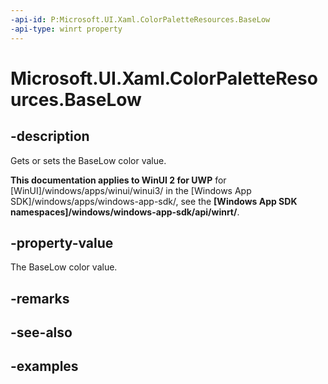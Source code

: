 ```yaml
---
-api-id: P:Microsoft.UI.Xaml.ColorPaletteResources.BaseLow
-api-type: winrt property
---
```


<!-- Property syntax.
public IReference<Color> BaseLow { get;  set; }
-->

# Microsoft.UI.Xaml.ColorPaletteResources.BaseLow

## -description

Gets or sets the BaseLow color value.

**This documentation applies to WinUI 2 for UWP** for [WinUI]/windows/apps/winui/winui3/ in the [Windows App SDK]/windows/apps/windows-app-sdk/, see the **[Windows App SDK namespaces]/windows/windows-app-sdk/api/winrt/**.

## -property-value

The BaseLow color value.

## -remarks

## -see-also

## -examples

